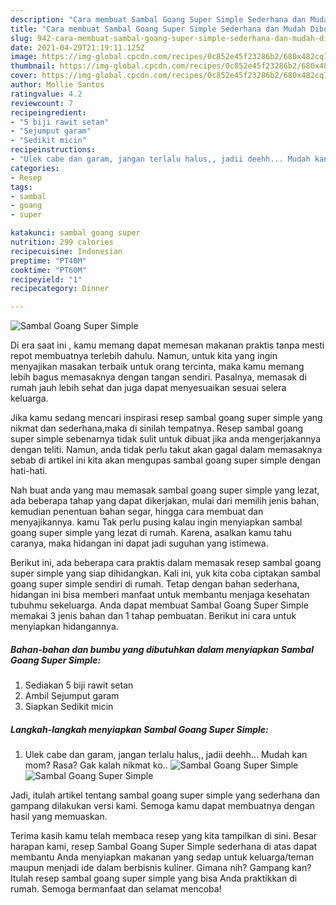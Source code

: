 ```yaml
---
description: "Cara membuat Sambal Goang Super Simple Sederhana dan Mudah Dibuat"
title: "Cara membuat Sambal Goang Super Simple Sederhana dan Mudah Dibuat"
slug: 942-cara-membuat-sambal-goang-super-simple-sederhana-dan-mudah-dibuat
date: 2021-04-29T21:19:11.125Z
image: https://img-global.cpcdn.com/recipes/0c852e45f23286b2/680x482cq70/sambal-goang-super-simple-foto-resep-utama.jpg
thumbnail: https://img-global.cpcdn.com/recipes/0c852e45f23286b2/680x482cq70/sambal-goang-super-simple-foto-resep-utama.jpg
cover: https://img-global.cpcdn.com/recipes/0c852e45f23286b2/680x482cq70/sambal-goang-super-simple-foto-resep-utama.jpg
author: Mollie Santos
ratingvalue: 4.2
reviewcount: 7
recipeingredient:
- "5 biji rawit setan"
- "Sejumput garam"
- "Sedikit micin"
recipeinstructions:
- "Ulek cabe dan garam, jangan terlalu halus,, jadii deehh... Mudah kan mom? Rasa? Gak kalah nikmat ko.."
categories:
- Resep
tags:
- sambal
- goang
- super

katakunci: sambal goang super 
nutrition: 299 calories
recipecuisine: Indonesian
preptime: "PT40M"
cooktime: "PT60M"
recipeyield: "1"
recipecategory: Dinner

---
```



![Sambal Goang Super Simple](https://img-global.cpcdn.com/recipes/0c852e45f23286b2/680x482cq70/sambal-goang-super-simple-foto-resep-utama.jpg)

Di era  saat ini , kamu memang dapat memesan makanan praktis tanpa mesti repot membuatnya terlebih dahulu. Namun, untuk kita yang ingin menyajikan masakan terbaik untuk orang tercinta, maka kamu memang lebih bagus memasaknya dengan tangan sendiri. Pasalnya, memasak di rumah jauh lebih sehat dan juga dapat menyesuaikan sesuai selera keluarga.

Jika kamu sedang mencari inspirasi resep sambal goang super simple yang nikmat dan sederhana,maka di sinilah tempatnya. Resep sambal goang super simple  sebenarnya tidak sulit untuk dibuat jika anda mengerjakannya dengan teliti. Namun, anda tidak perlu takut akan gagal dalam memasaknya 
sebab di artikel ini kita akan mengupas sambal goang super simple dengan hati-hati.  



Nah buat anda yang mau memasak sambal goang super simple yang lezat, ada beberapa tahap yang dapat dikerjakan, mulai dari memilih jenis bahan, kemudian penentuan bahan segar, hingga cara membuat dan menyajikannya. kamu Tak perlu pusing kalau ingin menyiapkan sambal goang super simple yang lezat di rumah. Karena, asalkan kamu  tahu caranya, maka hidangan ini dapat jadi suguhan yang istimewa.

Berikut ini, ada beberapa cara praktis  dalam memasak resep sambal goang super simple yang siap dihidangkan. Kali ini, yuk kita coba ciptakan sambal goang super simple sendiri di rumah. Tetap dengan bahan sederhana, hidangan ini bisa memberi manfaat untuk membantu menjaga kesehatan tubuhmu sekeluarga. Anda dapat membuat Sambal Goang Super Simple memakai 3 jenis bahan dan 1 tahap pembuatan. Berikut ini cara untuk menyiapkan hidangannya.

<!--inarticleads1-->

##### Bahan-bahan dan bumbu yang dibutuhkan dalam menyiapkan Sambal Goang Super Simple:

1. Sediakan 5 biji rawit setan
1. Ambil Sejumput garam
1. Siapkan Sedikit micin




<!--inarticleads2-->

##### Langkah-langkah menyiapkan Sambal Goang Super Simple:

1. Ulek cabe dan garam, jangan terlalu halus,, jadii deehh... Mudah kan mom? Rasa? Gak kalah nikmat ko..
<img src="https://img-global.cpcdn.com/steps/44519a989b132ce1/160x128cq70/sambal-goang-super-simple-langkah-memasak-1-foto.jpg" alt="Sambal Goang Super Simple"><img src="https://img-global.cpcdn.com/steps/3ab38234bfdbd398/160x128cq70/sambal-goang-super-simple-langkah-memasak-1-foto.jpg" alt="Sambal Goang Super Simple">



Jadi, itulah artikel tentang  sambal goang super simple  yang sederhana dan gampang dilakukan versi kami. Semoga kamu dapat membuatnya dengan hasil yang memuaskan. 

Terima kasih kamu telah membaca resep yang kita tampilkan di sini. Besar harapan kami, resep  Sambal Goang Super Simple sederhana di atas dapat membantu Anda menyiapkan makanan yang sedap untuk keluarga/teman maupun menjadi ide dalam berbisnis kuliner. Gimana nih? Gampang kan? Itulah resep sambal goang super simple yang bisa Anda praktikkan di rumah. Semoga bermanfaat dan selamat mencoba!

